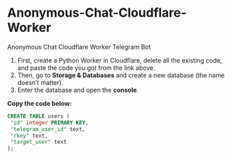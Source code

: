 # Anonymous-Chat-Cloudflare-Worker
Anonymous Chat Cloudflare Worker Telegram Bot

1. First, create a Python Worker in Cloudflare, delete all the existing code, and paste the code you got from the link above.  
2. Then, go to **Storage & Databases** and create a new database (the name doesn’t matter).  
3. Enter the database and open the **console**.

**Copy the code below:**
   ```sql
CREATE TABLE users (
    "id" integer PRIMARY KEY,
    "telegram_user_id" text,
    "rkey" text,
    "target_user" text
);
